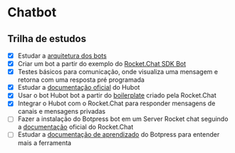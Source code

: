 # Chatbot

## Trilha de estudos

- [x] Estudar a [arquitetura dos bots](https://developer.rocket.chat/bots/bots-architecture)
- [x] Criar um bot a partir do exemplo do [Rocket.Chat SDK Bot](https://developer.rocket.chat/bots/creating-your-own-bot-from-scratch/develop-a-rocket.chat-sdk-bot)
- [x] Testes básicos para comunicação, onde visualiza uma mensagem e retorna com uma resposta pré programada
- [x] Estudar a [documentação oficial](https://hubot.github.com/docs/) do Hubot
- [x] Usar o bot Hubot bot a partir do [boilerplate](https://github.com/RocketChat/hubot-rocketchat-boilerplate) criado pela Rocket.Chat
- [x] Integrar o Hubot com o Rocket.Chat para responder mensagens de canais e mensagens privadas
- [ ] Fazer a instalação do Botpress bot em um Server Rocket chat seguindo a [documentação](https://developer.rocket.chat/bots/creating-your-own-bot-from-scratch/develop-a-botpress-bot) oficial do Rocket.Chat
- [ ] Estudar a [documentação de aprendizado](https://learn.botpress.com/) do Botpress para entender mais a ferramenta

<!--stackedit_data:
eyJoaXN0b3J5IjpbMTIzNTYyNzY5MV19
-->